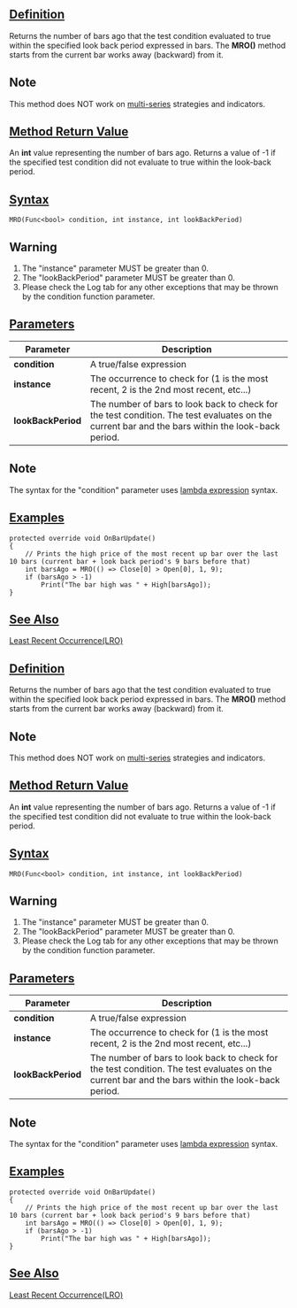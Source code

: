 ## [Definition](https://developer.ninjatrader.com/docs/desktop/most_recent_occurrence_mro\#definition)

Returns the number of bars ago that the test condition evaluated to true within the specified look back period expressed in bars. The **MRO()** method starts from the current bar works away (backward) from it.

## Note

This method does NOT work on [multi-series](https://developer.ninjatrader.com/docs/desktop/multi_time_frame_instruments) strategies and indicators.

## [Method Return Value](https://developer.ninjatrader.com/docs/desktop/most_recent_occurrence_mro\#method-return-value)

An **int** value representing the number of bars ago. Returns a value of -1 if the specified test condition did not evaluate to true within the look-back period.

## [Syntax](https://developer.ninjatrader.com/docs/desktop/most_recent_occurrence_mro\#syntax)

`MRO(Func<bool> condition, int instance, int lookBackPeriod)`

## Warning

1. The "instance" parameter MUST be greater than 0.
2. The "lookBackPeriod" parameter MUST be greater than 0.
3. Please check the Log tab for any other exceptions that may be thrown by the condition function parameter.

## [Parameters](https://developer.ninjatrader.com/docs/desktop/most_recent_occurrence_mro\#parameters)

| Parameter | Description |
| --- | --- |
| **condition** | A true/false expression |
| **instance** | The occurrence to check for (1 is the most recent, 2 is the 2nd most recent, etc...) |
| **lookBackPeriod** | The number of bars to look back to check for the test condition. The test evaluates on the current bar and the bars within the look-back period. |

## Note

The syntax for the "condition" parameter uses [lambda expression](http://msdn.microsoft.com/en-us/library/bb397687.aspx) syntax.

## [Examples](https://developer.ninjatrader.com/docs/desktop/most_recent_occurrence_mro\#examples)

```jsx-150469391 csharp
protected override void OnBarUpdate()
{
    // Prints the high price of the most recent up bar over the last 10 bars (current bar + look back period's 9 bars before that)
    int barsAgo = MRO(() => Close[0] > Open[0], 1, 9);
    if (barsAgo > -1)
        Print("The bar high was " + High[barsAgo]);
}

```

## [See Also](https://developer.ninjatrader.com/docs/desktop/most_recent_occurrence_mro\#see-also)

[Least Recent Occurrence(LRO)](https://developer.ninjatrader.com/docs/desktop/least_recent_occurrence_lro)

## [Definition](https://developer.ninjatrader.com/docs/desktop/most_recent_occurrence_mro\#definition)

Returns the number of bars ago that the test condition evaluated to true within the specified look back period expressed in bars. The **MRO()** method starts from the current bar works away (backward) from it.

## Note

This method does NOT work on [multi-series](https://developer.ninjatrader.com/docs/desktop/multi_time_frame_instruments) strategies and indicators.

## [Method Return Value](https://developer.ninjatrader.com/docs/desktop/most_recent_occurrence_mro\#method-return-value)

An **int** value representing the number of bars ago. Returns a value of -1 if the specified test condition did not evaluate to true within the look-back period.

## [Syntax](https://developer.ninjatrader.com/docs/desktop/most_recent_occurrence_mro\#syntax)

`MRO(Func<bool> condition, int instance, int lookBackPeriod)`

## Warning

1. The "instance" parameter MUST be greater than 0.
2. The "lookBackPeriod" parameter MUST be greater than 0.
3. Please check the Log tab for any other exceptions that may be thrown by the condition function parameter.

## [Parameters](https://developer.ninjatrader.com/docs/desktop/most_recent_occurrence_mro\#parameters)

| Parameter | Description |
| --- | --- |
| **condition** | A true/false expression |
| **instance** | The occurrence to check for (1 is the most recent, 2 is the 2nd most recent, etc...) |
| **lookBackPeriod** | The number of bars to look back to check for the test condition. The test evaluates on the current bar and the bars within the look-back period. |

## Note

The syntax for the "condition" parameter uses [lambda expression](http://msdn.microsoft.com/en-us/library/bb397687.aspx) syntax.

## [Examples](https://developer.ninjatrader.com/docs/desktop/most_recent_occurrence_mro\#examples)

```jsx-150469391 csharp
protected override void OnBarUpdate()
{
    // Prints the high price of the most recent up bar over the last 10 bars (current bar + look back period's 9 bars before that)
    int barsAgo = MRO(() => Close[0] > Open[0], 1, 9);
    if (barsAgo > -1)
        Print("The bar high was " + High[barsAgo]);
}

```

## [See Also](https://developer.ninjatrader.com/docs/desktop/most_recent_occurrence_mro\#see-also)

[Least Recent Occurrence(LRO)](https://developer.ninjatrader.com/docs/desktop/least_recent_occurrence_lro)